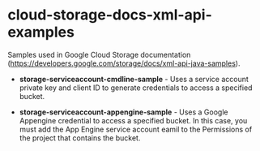cloud-storage-docs-xml-api-examples
===================================

Samples used in Google Cloud Storage documentation (https://developers.google.com/storage/docs/xml-api-java-samples).

- **storage-serviceaccount-cmdline-sample** - Uses a service account private key and client ID to generate credentials to access a specified bucket. 
 
- **storage-serviceaccount-appengine-sample** - Uses a Google Appengine credential to access a specified bucket. In this case, you must add the App Engine service account eamil to the Permissions of the project that contains the bucket. 
